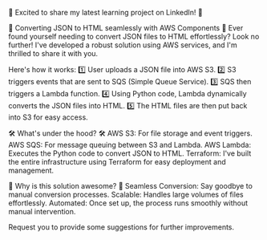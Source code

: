 🚀 Excited to share my latest learning project on LinkedIn! 🚀

📁 Converting JSON to HTML seamlessly with AWS Components 📁
Ever found yourself needing to convert JSON files to HTML effortlessly?
Look no further! I've developed a robust solution using AWS services, and I'm thrilled to share it with you.

Here's how it works:
1️⃣ User uploads a JSON file into AWS S3.
2️⃣ S3 triggers events that are sent to SQS (Simple Queue Service).
3️⃣ SQS then triggers a Lambda function.
4️⃣ Using Python code, Lambda dynamically converts the JSON files into HTML.
5️⃣ The HTML files are then put back into S3 for easy access.

🛠️ What's under the hood? 🛠️
AWS S3: For file storage and event triggers.
AWS SQS: For message queuing between S3 and Lambda.
AWS Lambda: Executes the Python code to convert JSON to HTML.
Terraform: I've built the entire infrastructure using Terraform for easy deployment and management.

🌟 Why is this solution awesome? 🌟
Seamless Conversion: Say goodbye to manual conversion processes.
Scalable: Handles large volumes of files effortlessly.
Automated: Once set up, the process runs smoothly without manual intervention.

Request you to provide some suggestions for further improvements.
